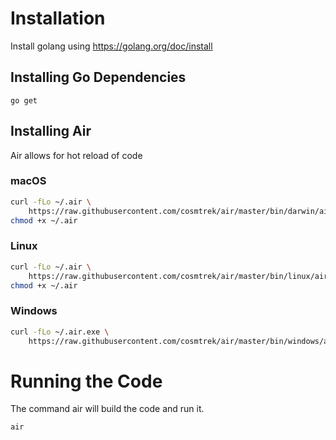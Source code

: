 # Installation
Install golang using https://golang.org/doc/install

## Installing Go Dependencies
```
go get
```
## Installing Air
Air allows for hot reload of code
### macOS
```sh
curl -fLo ~/.air \
    https://raw.githubusercontent.com/cosmtrek/air/master/bin/darwin/air
chmod +x ~/.air
```
### Linux
```sh
curl -fLo ~/.air \
    https://raw.githubusercontent.com/cosmtrek/air/master/bin/linux/air
chmod +x ~/.air
```

### Windows
```sh
curl -fLo ~/.air.exe \
    https://raw.githubusercontent.com/cosmtrek/air/master/bin/windows/air.exe
```

# Running the Code
The command air will build the code and run it.
```
air
```